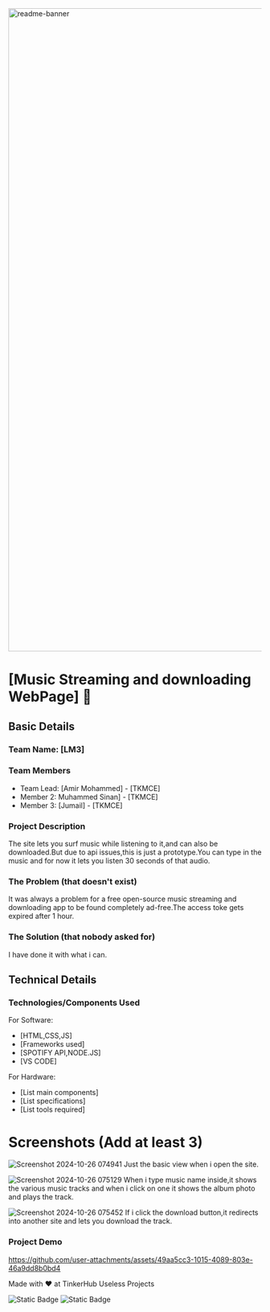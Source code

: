 <img width="1280" alt="readme-banner" src="https://github.com/user-attachments/assets/35332e92-44cb-425b-9dff-27bcf1023c6c">

# [Music Streaming and downloading WebPage] 🎯


## Basic Details
### Team Name: [LM3]


### Team Members
- Team Lead: [Amir Mohammed] - [TKMCE]
- Member 2: Muhammed Sinan] - [TKMCE]
- Member 3: [Jumail] - [TKMCE]

### Project Description
The site lets you surf music while listening to it,and can also be downloaded.But due to api issues,this is just a prototype.You can type in the music and for now it lets you listen 30 seconds of that audio.

### The Problem (that doesn't exist)
It was always a problem for a free open-source music streaming and downloading app to be found completely ad-free.The access toke gets expired after 1 hour.

### The Solution (that nobody asked for)
I have done it with what i can.

## Technical Details
### Technologies/Components Used
For Software:
- [HTML,CSS,JS]
- [Frameworks used]
- [SPOTIFY API,NODE.JS]
- [VS CODE]

For Hardware:
- [List main components]
- [List specifications]
- [List tools required]

# Screenshots (Add at least 3)
![Screenshot 2024-10-26 074941](https://github.com/user-attachments/assets/5256746c-99b8-4e08-9afc-3e669e5ab9d7)
Just the basic view when i open the site.

![Screenshot 2024-10-26 075129](https://github.com/user-attachments/assets/cd283f49-a50c-4c7e-9af9-b0fb38ac3c08)
When i type music name inside,it shows the various music tracks and when i click on one it shows the album photo and plays the track.

![Screenshot 2024-10-26 075452](https://github.com/user-attachments/assets/4724d52b-66ae-4ebe-969d-10c46f536aed)
If i click the download button,it redirects into another site and lets you download the track.

### Project Demo
https://github.com/user-attachments/assets/49aa5cc3-1015-4089-803e-46a9dd8b0bd4

Made with ❤️ at TinkerHub Useless Projects 

![Static Badge](https://img.shields.io/badge/TinkerHub-24?color=%23000000&link=https%3A%2F%2Fwww.tinkerhub.org%2F)
![Static Badge](https://img.shields.io/badge/UselessProject--24-24?link=https%3A%2F%2Fwww.tinkerhub.org%2Fevents%2FQ2Q1TQKX6Q%2FUseless%2520Projects)



